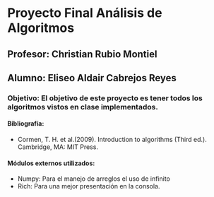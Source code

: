 # Proyecto Final Análisis de Algoritmos
## Profesor: Christian Rubio Montiel
## Alumno: Eliseo Aldair Cabrejos Reyes

### Objetivo: El objetivo de este proyecto es tener todos los algoritmos vistos en clase implementados.

#### Bibliografía:
* Cormen, T. H. et al.(2009). Introduction to algorithms (Third ed.). Cambridge, MA: MIT Press.

#### Módulos externos utilizados:
* Numpy: Para el manejo de arreglos el uso de infinito
* Rich: Para una mejor presentación en la consola.
